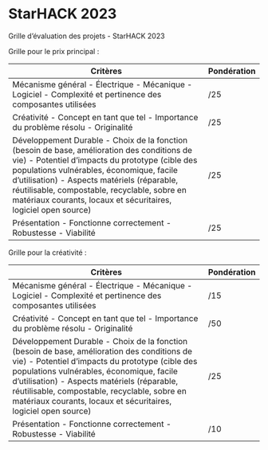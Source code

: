 # StarHACK 2023

 Grille d’évaluation des projets - StarHACK 2023



Grille pour le prix principal :


| Critères | Pondération |
|---|---|
| Mécanisme général - Électrique - Mécanique - Logiciel - Complexité et pertinence des composantes utilisées | /25 |
| Créativité - Concept en tant que tel - Importance du problème résolu - Originalité | /25 |
| Développement Durable - Choix de la fonction (besoin de base, amélioration des conditions de vie) - Potentiel d’impacts du prototype (cible des populations vulnérables, économique, facile d’utilisation)  - Aspects matériels (réparable, réutilisable, compostable, recyclable, sobre en matériaux courants, locaux et sécuritaires, logiciel open source) | /25 |
| Présentation - Fonctionne correctement - Robustesse - Viabilité | /25 |




Grille pour la créativité :

| Critères | Pondération |
|---|---|
| Mécanisme général - Électrique - Mécanique - Logiciel - Complexité et pertinence des composantes utilisées | /15 |
| Créativité - Concept en tant que tel - Importance du problème résolu - Originalité | /50 |
| Développement Durable - Choix de la fonction (besoin de base, amélioration des conditions de vie) - Potentiel d’impacts du prototype (cible des populations vulnérables, économique, facile d’utilisation)  - Aspects matériels (réparable, réutilisable, compostable, recyclable, sobre en matériaux courants, locaux et sécuritaires, logiciel open source) | /25 |
| Présentation - Fonctionne correctement - Robustesse - Viabilité | /10 |
